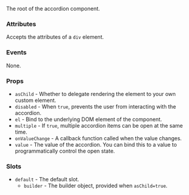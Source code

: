 The root of the accordion component.

### Attributes

Accepts the attributes of a `div` element.

### Events

None.

### Props

- `asChild` - Whether to delegate rendering the element to your own custom element.
- `disabled` - When `true`, prevents the user from interacting with the accordion.
- `el` - Bind to the underlying DOM element of the component.
- `multiple` - If `true`, multiple accordion items can be open at the same time.
- `onValueChange` - A callback function called when the value changes.
- `value` - The value of the accordion. You can bind this to a value to programmatically control the open state.

### Slots

- `default` - The default slot.
  - `builder` - The builder object, provided when `asChild=true`.

<!-- @include(./example.md) -->
